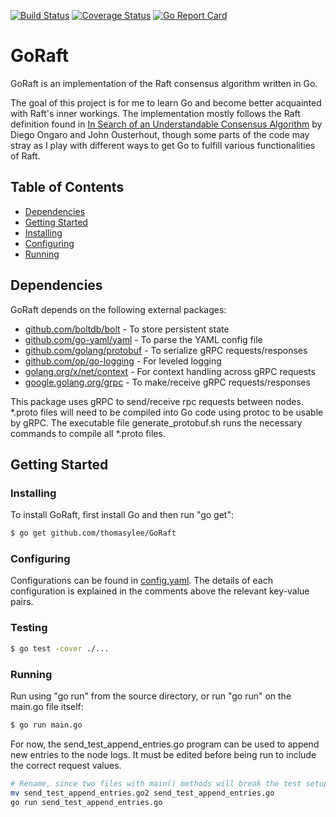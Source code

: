 [![Build Status](https://travis-ci.org/thomasylee/GoRaft.svg?branch=master)](https://travis-ci.org/thomasylee/GoRaft)
[![Coverage Status](https://coveralls.io/repos/github/thomasylee/GoRaft/badge.svg)](https://coveralls.io/github/thomasylee/GoRaft)
[![Go Report Card](https://goreportcard.com/badge/github.com/thomasylee/GoRaft)](https://goreportcard.com/report/github.com/thomasylee/GoRaft)

# GoRaft
GoRaft is an implementation of the Raft consensus algorithm written in Go.

The goal of this project is for me to learn Go and become better acquainted with Raft's inner workings. The implementation mostly follows the Raft definition found in [In Search of an Understandable Consensus Algorithm](https://raft.github.io/raft.pdf) by Diego Ongaro and John Ousterhout, though some parts of the code may stray as I play with different ways to get Go to fulfill various functionalities of Raft.

## Table of Contents
- [Dependencies](#dependencies)
- [Getting Started](#getting-started)
 - [Installing](#installing)
 - [Configuring](#configuring)
 - [Running](#running)

## Dependencies
GoRaft depends on the following external packages:
* [github.com/boltdb/bolt](https://github.com/boltdb/bolt) - To store persistent state
* [github.com/go-yaml/yaml](https://github.com/go-yaml/yaml) - To parse the YAML config file
* [github.com/golang/protobuf](https://github.com/golang/protobuf) - To serialize gRPC requests/responses
* [github.com/op/go-logging](https://github.com/op/go-logging) - For leveled logging
* [golang.org/x/net/context](https://godoc.org/golang.org/x/net/context) - For context handling across gRPC requests
* [google.golang.org/grpc](https://godoc.org/google.golang.org/grpc) - To make/receive gRPC requests/responses

This package uses gRPC to send/receive rpc requests between nodes. \*.proto files will need to be compiled into Go code using protoc to be usable by gRPC. The executable file generate_protobuf.sh runs the necessary commands to compile all \*.proto files.

## Getting Started

### Installing
To install GoRaft, first install Go and then run "go get":
```sh
$ go get github.com/thomasylee/GoRaft
```

### Configuring
Configurations can be found in [config.yaml](https://github.com/thomasylee/GoRaft/blob/master/config.yaml). The details of each configuration is explained in the comments above the relevant key-value pairs.

### Testing

```sh
$ go test -cover ./...
```

### Running
Run using "go run" from the source directory, or run "go run" on the main.go file itself:
```sh
$ go run main.go
```

For now, the send_test_append_entries.go program can be used to append new entries to the node logs. It must be edited before being run to include the correct request values.
```sh
# Rename, since two files with main() methods will break the test setup.
mv send_test_append_entries.go2 send_test_append_entries.go
go run send_test_append_entries.go
```
